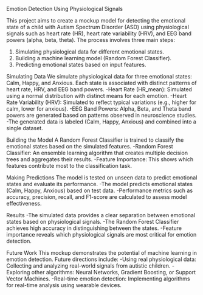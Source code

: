 Emotion Detection Using Physiological Signals


This project aims to create a mockup model for detecting the emotional state of a child with Autism Spectrum Disorder (ASD) using physiological signals such as heart rate (HR), heart rate variability (HRV), and EEG band powers (alpha, beta, theta).
The process involves three main steps:
   1. Simulating physiological data for different emotional states.
   2. Building a machine learning model (Random Forest Classifier).
   3. Predicting emotional states based on input features.

Simulating Data
We simulate physiological data for three emotional states: Calm, Happy, and Anxious. Each state is associated with distinct patterns of heart rate, HRV, and EEG band powers.
  -Heart Rate (HR_mean): Simulated using a normal distribution with distinct means for each emotion.
  -Heart Rate Variability (HRV): Simulated to reflect typical variations (e.g., higher for calm, lower for anxious).
  -EEG Band Powers: Alpha, Beta, and Theta band powers are generated based on patterns observed in neuroscience studies.
  -The generated data is labeled (Calm, Happy, Anxious) and combined into a single dataset.

Building the Model
A Random Forest Classifier is trained to classify the emotional states based on the simulated features.
  -Random Forest Classifier: An ensemble learning algorithm that creates multiple decision trees and aggregates their results.
  -Feature Importance: This shows which features contribute most to the classification task.

Making Predictions
The model is tested on unseen data to predict emotional states and evaluate its performance.
  -The model predicts emotional states (Calm, Happy, Anxious) based on test data.
  -Performance metrics such as accuracy, precision, recall, and F1-score are calculated to assess model effectiveness.

Results
  -The simulated data provides a clear separation between emotional states based on physiological signals.
  -The Random Forest Classifier achieves high accuracy in distinguishing between the states.
  -Feature importance reveals which physiological signals are most critical for emotion detection.

Future Work
This mockup demonstrates the potential of machine learning in emotion detection. Future directions include:
  -Using real physiological data: Collecting and analyzing real-world signals from autistic children.
  -Exploring other algorithms: Neural Networks, Gradient Boosting, or Support Vector Machines.
  -Real-time emotion detection: Implementing algorithms for real-time analysis using wearable devices.

